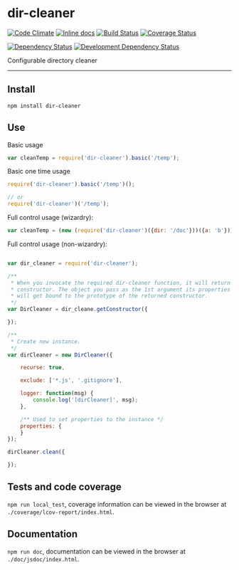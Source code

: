 # dir-cleaner

[![Code Climate](https://codeclimate.com/github/opensoars/dir-cleaner/badges/gpa.svg)](https://codeclimate.com/github/opensoars/dir-cleaner)
[![Inline docs](https://inch-ci.org/github/opensoars/dir-cleaner.svg?branch=master)](http://inch-ci.org/github/opensoars/dir-cleaner)
[![Build Status](https://travis-ci.org/opensoars/dir-cleaner.svg?branch=master)](https://travis-ci.org/opensoars/dir-cleaner)
[![Coverage Status](https://coveralls.io/repos/opensoars/dir-cleaner/badge.svg?branch=master&service=github)](https://coveralls.io/github/opensoars/dir-cleaner?branch=master)

[![Dependency Status](https://david-dm.org/opensoars/dir-cleaner.svg?style=flat)](https://david-dm.org/opensoars/dir-cleaner)
[![Development Dependency Status](https://david-dm.org/opensoars/dir-cleaner/dev-status.svg?style=flat)](https://david-dm.org/opensoars/dir-cleaner#info=devDependencies&view=table)

Configurable directory cleaner

---


## Install

`npm install dir-cleaner`

## Use

Basic usage
```js
var cleanTemp = require('dir-cleaner').basic('/temp');

```

Basic one time usage
```js
require('dir-cleaner').basic('/temp')();

// or
require('dir-cleaner')('/temp');
```

Full control usage (wizardry):
```js
var cleanTemp = (new (require('dir-cleaner')({dir: '/doc'}))({a: 'b'})).clean;
```

Full control usage (non-wizardry):
```js

var dir_cleaner = require('dir-cleaner');

/**
 * When you invocate the required dir-cleaner function, it will return a
 * constructor. The object you pass as the 1st argument its properties
 * will get bound to the prototype of the returned constructor.
 */
var DirCleaner = dir_cleane.getConstructor({

});

/**
 * Create new instance.
 */
var dirCleaner = new DirCleaner({

    recurse: true,

    exclude: ['*.js', '.gitignore'],

    logger: function(msg) {
        console.log('[dirCleaner]', msg);
    },

    /** Used to set properties to the instance */
    properties: {
    }
});

dirCleaner.clean({

});
```

## Tests and code coverage

`npm run local_test`, coverage information can be viewed in the browser at `./coverage/lcov-report/index.html`.

## Documentation
`npm run doc`, documentation can be viewed in the browser at `./doc/jsdoc/index.html`.